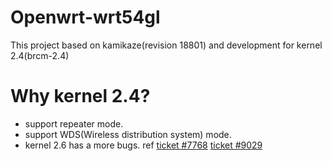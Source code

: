 Openwrt-wrt54gl
===================
This project based on kamikaze(revision 18801) and development for kernel 2.4(brcm-2.4)

Why kernel 2.4?
===================
- support repeater mode.
- support WDS(Wireless distribution system) mode.
- kernel 2.6 has a more bugs. ref [ticket #7768](https://dev.openwrt.org/ticket/7768) [ticket #9029](https://dev.openwrt.org/ticket/9029)


